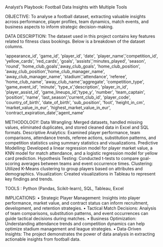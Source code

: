 
Analyst’s Playbook: Football Data Insights with Multiple Tools

OBJECTIVE: 
	To analyse a football dataset, extracting valuable insights across performance, player profiles, team dynamics, match events, and business aspects to inform strategic decision-making.

DATA DESCRIPTION:
	The dataset used in this project contains key features related to fitness class bookings. Below is a breakdown of the dataset columns.

'appearance_id', 'game_id', 'player_id', 'date', 'player_name','competition_id', 'yellow_cards', 'red_cards', 'goals', 'assists','minutes_played', 'season', 'round', 'home_club_goals','away_club_goals', 'home_club_position', 'away_club_position','home_club_manager_name', 'away_club_manager_name', 'stadium','attendance', 'referee', 'home_club_name', 'away_club_name','aggregate', 'competition_type', 'game_event_id', 'minute', 'type_x','description', 'player_in_id', 'player_assist_id', 'game_lineups_id','type_y', 'number', 'team_captain', 'position', 'name', 'last_season','current_club_id', 'player_code', 'country_of_birth', 'date_of_birth', 'sub_position', 'foot', 'height_in_cm', 'market_value_in_eur', 'highest_market_value_in_eur', 'contract_expiration_date','agent_name'

METHODOLOGY:
Data Wrangling: Merged datasets, handled missing values, eliminated duplicates, and stored cleaned data in Excel and SQL formats.
Descriptive Analytics: Examined player performance, team comparisons, attendance trends, referee actions, substitution patterns, and competition statistics using summary statistics and visualizations.
Predictive Modelling: Developed a linear regression model for player market value, a KNN model for match attendance, and a logistic regression model for yellow card prediction.
Hypothesis Testing: Conducted t-tests to compare goal-scoring averages between teams and event occurrence times.
Clustering: Utilized K-Means clustering to group players based on attributes and demographics.
Visualization: Created visualizations in Tableau to represent key findings and trends.

TOOLS : Python (Pandas, Scikit-learn), SQL, Tableau, Excel

IMPLICATIONS:
• Strategic Player Management: Insights into player performance, market value, and contract status can inform recruitment, development, and retention strategies.
• Tactical Match Decisions: Analysis of team comparisons, substitution patterns, and event occurrences can guide tactical decisions during matches.
• Business Optimization: Understanding attendance trends and competition dynamics can help optimize stadium management and league strategies.
• Data-Driven Insights: The project demonstrates the power of data analysis in extracting actionable insights from football data.


